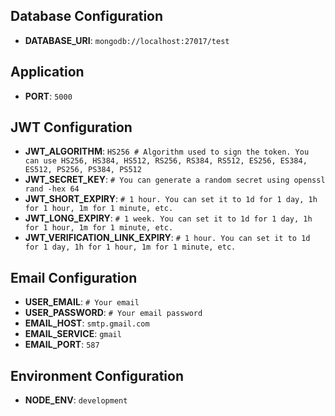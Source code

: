 ## Database Configuration

- **DATABASE_URI**: `mongodb://localhost:27017/test`

## Application

- **PORT**: `5000`

## JWT Configuration

- **JWT_ALGORITHM**: `HS256 # Algorithm used to sign the token. You can use HS256, HS384, HS512, RS256, RS384, RS512, ES256, ES384, ES512, PS256, PS384, PS512`
- **JWT_SECRET_KEY**: `# You can generate a random secret using openssl rand -hex 64`
- **JWT_SHORT_EXPIRY**: `# 1 hour. You can set it to 1d for 1 day, 1h for 1 hour, 1m for 1 minute, etc.`
- **JWT_LONG_EXPIRY**: `# 1 week. You can set it to 1d for 1 day, 1h for 1 hour, 1m for 1 minute, etc.`
- **JWT_VERIFICATION_LINK_EXPIRY**: `# 1 hour. You can set it to 1d for 1 day, 1h for 1 hour, 1m for 1 minute, etc.`

## Email Configuration

- **USER_EMAIL**: `# Your email`
- **USER_PASSWORD**: `# Your email password`
- **EMAIL_HOST**: `smtp.gmail.com`
- **EMAIL_SERVICE**: `gmail`
- **EMAIL_PORT**: `587`


## Environment Configuration

- **NODE_ENV**: `development`